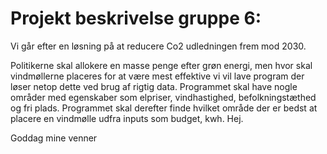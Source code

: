 # Projekt beskrivelse gruppe 6:

Vi går efter en løsning på at reducere Co2 udledningen frem mod 2030.

Politikerne skal allokere en masse penge efter grøn energi, men hvor skal vindmøllerne placeres for at være mest effektive vi vil lave program der løser netop dette ved brug af rigtig data.
Programmet skal have nogle områder med egenskaber som elpriser, vindhastighed, befolkningstæthed og fri plads.
Programmet skal derefter finde hvilket område der er bedst at placere en vindmølle udfra inputs som budget, kwh.
Hej.


Goddag mine venner 
